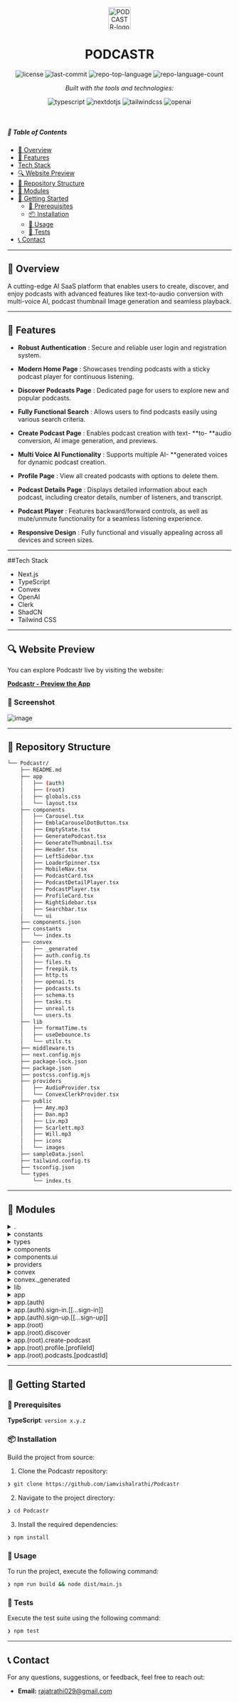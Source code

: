 <p align="center">
  <img src="https://github.com/iamvishalrathi/Podcastr/blob/main/public/icons/logo.svg" width="50" alt="PODCASTR-logo">
</p>
<p align="center">
    <h1 align="center">PODCASTR</h1>
</p>
<p align="center">
	<img src="https://img.shields.io/github/license/iamvishalrathi/Podcastr?style=flat&logo=opensourceinitiative&logoColor=white&color=0080ff" alt="license">
	<img src="https://img.shields.io/github/last-commit/iamvishalrathi/Podcastr?style=flat&logo=git&logoColor=white&color=0080ff" alt="last-commit">
	<img src="https://img.shields.io/github/languages/top/iamvishalrathi/Podcastr?style=flat&color=0080ff" alt="repo-top-language">
	<img src="https://img.shields.io/github/languages/count/iamvishalrathi/Podcastr?style=flat&color=0080ff" alt="repo-language-count">
</p>
<p align="center">
		<em>Built with the tools and technologies:</em>
</p>
<p align="center">
    <img src="https://img.shields.io/badge/-Typescript-black?style=for-the-badge&logoColor=white&logo=typescript&color=3178C6" alt="typescript" />
    <img src="https://img.shields.io/badge/-Next_._JS-black?style=for-the-badge&logoColor=white&logo=nextdotjs&color=000000" alt="nextdotjs" />
    <img src="https://img.shields.io/badge/-Tailwind_CSS-black?style=for-the-badge&logoColor=white&logo=tailwindcss&color=06B6D4" alt="tailwindcss" />
    <img src="https://img.shields.io/badge/-OpenAI-black?style=for-the-badge&logoColor=white&logo=openai&color=412991" alt="openai" />
</p>

<br>

##### 🔗 Table of Contents

- [📍 Overview](#-overview)
- [👾 Features](#-features)
- [Tech Stack](#-tech-stack)
- [🔍 Website Preview](#-website-preview)
- [📂 Repository Structure](#-repository-structure)
- [🧩 Modules](#-modules)
- [🚀 Getting Started](#-getting-started)
    - [🔖 Prerequisites](#-prerequisites)
    - [📦 Installation](#-installation)
    - [🤖 Usage](#-usage)
    - [🧪 Tests](#-tests)
- [📞 Contact](#-contact)

---

## 📍 Overview
A cutting-edge AI SaaS platform that enables users to create, discover, and enjoy podcasts with advanced features like text-to-audio conversion with multi-voice AI, podcast thumbnail Image generation and seamless playback.

---

## 👾 Features

- **Robust Authentication** : Secure and reliable user login and registration system.

- **Modern Home Page** : Showcases trending podcasts with a sticky podcast player for continuous listening.

- **Discover Podcasts Page** : Dedicated page for users to explore new and popular podcasts.

- **Fully Functional Search** : Allows users to find podcasts easily using various search criteria.

- **Create Podcast Page** : Enables podcast creation with text- **to- **audio conversion, AI image generation, and previews.

- **Multi Voice AI Functionality** : Supports multiple AI- **generated voices for dynamic podcast creation.

- **Profile Page** : View all created podcasts with options to delete them.

- **Podcast Details Page** : Displays detailed information about each podcast, including creator details, number of listeners, and transcript.

- **Podcast Player** : Features backward/forward controls, as well as mute/unmute functionality for a seamless listening experience.

- **Responsive Design** : Fully functional and visually appealing across all devices and screen sizes.

---

##Tech Stack

- Next.js
- TypeScript
- Convex
- OpenAI
- Clerk
- ShadCN
- Tailwind CSS

---

## 🔍 Website Preview

You can explore Podcastr live by visiting the website:

[**Podcastr - Preview the App**](https://podcastr-two-rho.vercel.app/)

### 📸 Screenshot
![image](https://github.com/iamvishalrathi/Podcastr/blob/main/public/sns.png)

---

## 📂 Repository Structure

```sh
└── Podcastr/
    ├── README.md
    ├── app
    │   ├── (auth)
    │   ├── (root)
    │   ├── globals.css
    │   └── layout.tsx
    ├── components
    │   ├── Carousel.tsx
    │   ├── EmblaCarouselDotButton.tsx
    │   ├── EmptyState.tsx
    │   ├── GeneratePodcast.tsx
    │   ├── GenerateThumbnail.tsx
    │   ├── Header.tsx
    │   ├── LeftSidebar.tsx
    │   ├── LoaderSpinner.tsx
    │   ├── MobileNav.tsx
    │   ├── PodcastCard.tsx
    │   ├── PodcastDetailPlayer.tsx
    │   ├── PodcastPlayer.tsx
    │   ├── ProfileCard.tsx
    │   ├── RightSidebar.tsx
    │   ├── Searchbar.tsx
    │   └── ui
    ├── components.json
    ├── constants
    │   └── index.ts
    ├── convex
    │   ├── _generated
    │   ├── auth.config.ts
    │   ├── files.ts
    │   ├── freepik.ts
    │   ├── http.ts
    │   ├── openai.ts
    │   ├── podcasts.ts
    │   ├── schema.ts
    │   ├── tasks.ts
    │   ├── unreal.ts
    │   └── users.ts
    ├── lib
    │   ├── formatTime.ts
    │   ├── useDebounce.ts
    │   └── utils.ts
    ├── middleware.ts
    ├── next.config.mjs
    ├── package-lock.json
    ├── package.json
    ├── postcss.config.mjs
    ├── providers
    │   ├── AudioProvider.tsx
    │   └── ConvexClerkProvider.tsx
    ├── public
    │   ├── Amy.mp3
    │   ├── Dan.mp3
    │   ├── Liv.mp3
    │   ├── Scarlett.mp3
    │   ├── Will.mp3
    │   ├── icons
    │   └── images
    ├── sampleData.jsonl
    ├── tailwind.config.ts
    ├── tsconfig.json
    └── types
        └── index.ts
```

---

## 🧩 Modules

<details closed><summary>.</summary>

| File | Summary |
| --- | --- |
| [middleware.ts](https://github.com/iamvishalrathi/Podcastr/blob/main/middleware.ts) | <code>❯ REPLACE-ME</code> |
| [postcss.config.mjs](https://github.com/iamvishalrathi/Podcastr/blob/main/postcss.config.mjs) | <code>❯ REPLACE-ME</code> |
| [tailwind.config.ts](https://github.com/iamvishalrathi/Podcastr/blob/main/tailwind.config.ts) | <code>❯ REPLACE-ME</code> |
| [components.json](https://github.com/iamvishalrathi/Podcastr/blob/main/components.json) | <code>❯ REPLACE-ME</code> |
| [sampleData.jsonl](https://github.com/iamvishalrathi/Podcastr/blob/main/sampleData.jsonl) | <code>❯ REPLACE-ME</code> |
| [tsconfig.json](https://github.com/iamvishalrathi/Podcastr/blob/main/tsconfig.json) | <code>❯ REPLACE-ME</code> |
| [package.json](https://github.com/iamvishalrathi/Podcastr/blob/main/package.json) | <code>❯ REPLACE-ME</code> |
| [next.config.mjs](https://github.com/iamvishalrathi/Podcastr/blob/main/next.config.mjs) | <code>❯ REPLACE-ME</code> |
| [package-lock.json](https://github.com/iamvishalrathi/Podcastr/blob/main/package-lock.json) | <code>❯ REPLACE-ME</code> |

</details>

<details closed><summary>constants</summary>

| File | Summary |
| --- | --- |
| [index.ts](https://github.com/iamvishalrathi/Podcastr/blob/main/constants/index.ts) | <code>❯ REPLACE-ME</code> |

</details>

<details closed><summary>types</summary>

| File | Summary |
| --- | --- |
| [index.ts](https://github.com/iamvishalrathi/Podcastr/blob/main/types/index.ts) | <code>❯ REPLACE-ME</code> |

</details>

<details closed><summary>components</summary>

| File | Summary |
| --- | --- |
| [GenerateThumbnail.tsx](https://github.com/iamvishalrathi/Podcastr/blob/main/components/GenerateThumbnail.tsx) | <code>❯ REPLACE-ME</code> |
| [ProfileCard.tsx](https://github.com/iamvishalrathi/Podcastr/blob/main/components/ProfileCard.tsx) | <code>❯ REPLACE-ME</code> |
| [PodcastPlayer.tsx](https://github.com/iamvishalrathi/Podcastr/blob/main/components/PodcastPlayer.tsx) | <code>❯ REPLACE-ME</code> |
| [PodcastCard.tsx](https://github.com/iamvishalrathi/Podcastr/blob/main/components/PodcastCard.tsx) | <code>❯ REPLACE-ME</code> |
| [Header.tsx](https://github.com/iamvishalrathi/Podcastr/blob/main/components/Header.tsx) | <code>❯ REPLACE-ME</code> |
| [Searchbar.tsx](https://github.com/iamvishalrathi/Podcastr/blob/main/components/Searchbar.tsx) | <code>❯ REPLACE-ME</code> |
| [Carousel.tsx](https://github.com/iamvishalrathi/Podcastr/blob/main/components/Carousel.tsx) | <code>❯ REPLACE-ME</code> |
| [RightSidebar.tsx](https://github.com/iamvishalrathi/Podcastr/blob/main/components/RightSidebar.tsx) | <code>❯ REPLACE-ME</code> |
| [MobileNav.tsx](https://github.com/iamvishalrathi/Podcastr/blob/main/components/MobileNav.tsx) | <code>❯ REPLACE-ME</code> |
| [EmptyState.tsx](https://github.com/iamvishalrathi/Podcastr/blob/main/components/EmptyState.tsx) | <code>❯ REPLACE-ME</code> |
| [EmblaCarouselDotButton.tsx](https://github.com/iamvishalrathi/Podcastr/blob/main/components/EmblaCarouselDotButton.tsx) | <code>❯ REPLACE-ME</code> |
| [LeftSidebar.tsx](https://github.com/iamvishalrathi/Podcastr/blob/main/components/LeftSidebar.tsx) | <code>❯ REPLACE-ME</code> |
| [PodcastDetailPlayer.tsx](https://github.com/iamvishalrathi/Podcastr/blob/main/components/PodcastDetailPlayer.tsx) | <code>❯ REPLACE-ME</code> |
| [GeneratePodcast.tsx](https://github.com/iamvishalrathi/Podcastr/blob/main/components/GeneratePodcast.tsx) | <code>❯ REPLACE-ME</code> |
| [LoaderSpinner.tsx](https://github.com/iamvishalrathi/Podcastr/blob/main/components/LoaderSpinner.tsx) | <code>❯ REPLACE-ME</code> |

</details>

<details closed><summary>components.ui</summary>

| File | Summary |
| --- | --- |
| [toaster.tsx](https://github.com/iamvishalrathi/Podcastr/blob/main/components/ui/toaster.tsx) | <code>❯ REPLACE-ME</code> |
| [use-toast.ts](https://github.com/iamvishalrathi/Podcastr/blob/main/components/ui/use-toast.ts) | <code>❯ REPLACE-ME</code> |
| [label.tsx](https://github.com/iamvishalrathi/Podcastr/blob/main/components/ui/label.tsx) | <code>❯ REPLACE-ME</code> |
| [textarea.tsx](https://github.com/iamvishalrathi/Podcastr/blob/main/components/ui/textarea.tsx) | <code>❯ REPLACE-ME</code> |
| [sheet.tsx](https://github.com/iamvishalrathi/Podcastr/blob/main/components/ui/sheet.tsx) | <code>❯ REPLACE-ME</code> |
| [toast.tsx](https://github.com/iamvishalrathi/Podcastr/blob/main/components/ui/toast.tsx) | <code>❯ REPLACE-ME</code> |
| [progress.tsx](https://github.com/iamvishalrathi/Podcastr/blob/main/components/ui/progress.tsx) | <code>❯ REPLACE-ME</code> |
| [select.tsx](https://github.com/iamvishalrathi/Podcastr/blob/main/components/ui/select.tsx) | <code>❯ REPLACE-ME</code> |
| [input.tsx](https://github.com/iamvishalrathi/Podcastr/blob/main/components/ui/input.tsx) | <code>❯ REPLACE-ME</code> |
| [button.tsx](https://github.com/iamvishalrathi/Podcastr/blob/main/components/ui/button.tsx) | <code>❯ REPLACE-ME</code> |
| [form.tsx](https://github.com/iamvishalrathi/Podcastr/blob/main/components/ui/form.tsx) | <code>❯ REPLACE-ME</code> |

</details>

<details closed><summary>providers</summary>

| File | Summary |
| --- | --- |
| [ConvexClerkProvider.tsx](https://github.com/iamvishalrathi/Podcastr/blob/main/providers/ConvexClerkProvider.tsx) | <code>❯ REPLACE-ME</code> |
| [AudioProvider.tsx](https://github.com/iamvishalrathi/Podcastr/blob/main/providers/AudioProvider.tsx) | <code>❯ REPLACE-ME</code> |

</details>

<details closed><summary>convex</summary>

| File | Summary |
| --- | --- |
| [podcasts.ts](https://github.com/iamvishalrathi/Podcastr/blob/main/convex/podcasts.ts) | <code>❯ REPLACE-ME</code> |
| [schema.ts](https://github.com/iamvishalrathi/Podcastr/blob/main/convex/schema.ts) | <code>❯ REPLACE-ME</code> |
| [unreal.ts](https://github.com/iamvishalrathi/Podcastr/blob/main/convex/unreal.ts) | <code>❯ REPLACE-ME</code> |
| [auth.config.ts](https://github.com/iamvishalrathi/Podcastr/blob/main/convex/auth.config.ts) | <code>❯ REPLACE-ME</code> |
| [users.ts](https://github.com/iamvishalrathi/Podcastr/blob/main/convex/users.ts) | <code>❯ REPLACE-ME</code> |
| [freepik.ts](https://github.com/iamvishalrathi/Podcastr/blob/main/convex/freepik.ts) | <code>❯ REPLACE-ME</code> |
| [http.ts](https://github.com/iamvishalrathi/Podcastr/blob/main/convex/http.ts) | <code>❯ REPLACE-ME</code> |
| [files.ts](https://github.com/iamvishalrathi/Podcastr/blob/main/convex/files.ts) | <code>❯ REPLACE-ME</code> |
| [openai.ts](https://github.com/iamvishalrathi/Podcastr/blob/main/convex/openai.ts) | <code>❯ REPLACE-ME</code> |
| [tasks.ts](https://github.com/iamvishalrathi/Podcastr/blob/main/convex/tasks.ts) | <code>❯ REPLACE-ME</code> |

</details>

<details closed><summary>convex._generated</summary>

| File | Summary |
| --- | --- |
| [api.js](https://github.com/iamvishalrathi/Podcastr/blob/main/convex/_generated/api.js) | <code>❯ REPLACE-ME</code> |
| [dataModel.d.ts](https://github.com/iamvishalrathi/Podcastr/blob/main/convex/_generated/dataModel.d.ts) | <code>❯ REPLACE-ME</code> |
| [server.js](https://github.com/iamvishalrathi/Podcastr/blob/main/convex/_generated/server.js) | <code>❯ REPLACE-ME</code> |
| [api.d.ts](https://github.com/iamvishalrathi/Podcastr/blob/main/convex/_generated/api.d.ts) | <code>❯ REPLACE-ME</code> |
| [server.d.ts](https://github.com/iamvishalrathi/Podcastr/blob/main/convex/_generated/server.d.ts) | <code>❯ REPLACE-ME</code> |

</details>

<details closed><summary>lib</summary>

| File | Summary |
| --- | --- |
| [utils.ts](https://github.com/iamvishalrathi/Podcastr/blob/main/lib/utils.ts) | <code>❯ REPLACE-ME</code> |
| [formatTime.ts](https://github.com/iamvishalrathi/Podcastr/blob/main/lib/formatTime.ts) | <code>❯ REPLACE-ME</code> |
| [useDebounce.ts](https://github.com/iamvishalrathi/Podcastr/blob/main/lib/useDebounce.ts) | <code>❯ REPLACE-ME</code> |

</details>

<details closed><summary>app</summary>

| File | Summary |
| --- | --- |
| [globals.css](https://github.com/iamvishalrathi/Podcastr/blob/main/app/globals.css) | <code>❯ REPLACE-ME</code> |
| [layout.tsx](https://github.com/iamvishalrathi/Podcastr/blob/main/app/layout.tsx) | <code>❯ REPLACE-ME</code> |

</details>

<details closed><summary>app.(auth)</summary>

| File | Summary |
| --- | --- |
| [layout.tsx](https://github.com/iamvishalrathi/Podcastr/blob/main/app/(auth)/layout.tsx) | <code>❯ REPLACE-ME</code> |

</details>

<details closed><summary>app.(auth).sign-in.[[...sign-in]]</summary>

| File | Summary |
| --- | --- |
| [page.tsx](https://github.com/iamvishalrathi/Podcastr/blob/main/app/(auth)/sign-in/[[...sign-in]]/page.tsx) | <code>❯ REPLACE-ME</code> |

</details>

<details closed><summary>app.(auth).sign-up.[[...sign-up]]</summary>

| File | Summary |
| --- | --- |
| [page.tsx](https://github.com/iamvishalrathi/Podcastr/blob/main/app/(auth)/sign-up/[[...sign-up]]/page.tsx) | <code>❯ REPLACE-ME</code> |

</details>

<details closed><summary>app.(root)</summary>

| File | Summary |
| --- | --- |
| [page.tsx](https://github.com/iamvishalrathi/Podcastr/blob/main/app/(root)/page.tsx) | <code>❯ REPLACE-ME</code> |
| [layout.tsx](https://github.com/iamvishalrathi/Podcastr/blob/main/app/(root)/layout.tsx) | <code>❯ REPLACE-ME</code> |

</details>

<details closed><summary>app.(root).discover</summary>

| File | Summary |
| --- | --- |
| [page.tsx](https://github.com/iamvishalrathi/Podcastr/blob/main/app/(root)/discover/page.tsx) | <code>❯ REPLACE-ME</code> |

</details>

<details closed><summary>app.(root).create-podcast</summary>

| File | Summary |
| --- | --- |
| [page.tsx](https://github.com/iamvishalrathi/Podcastr/blob/main/app/(root)/create-podcast/page.tsx) | <code>❯ REPLACE-ME</code> |

</details>

<details closed><summary>app.(root).profile.[profileId]</summary>

| File | Summary |
| --- | --- |
| [page.tsx](https://github.com/iamvishalrathi/Podcastr/blob/main/app/(root)/profile/[profileId]/page.tsx) | <code>❯ REPLACE-ME</code> |

</details>

<details closed><summary>app.(root).podcasts.[podcastId]</summary>

| File | Summary |
| --- | --- |
| [page.tsx](https://github.com/iamvishalrathi/Podcastr/blob/main/app/(root)/podcasts/[podcastId]/page.tsx) | <code>❯ REPLACE-ME</code> |

</details>

---

## 🚀 Getting Started

### 🔖 Prerequisites

**TypeScript**: `version x.y.z`

### 📦 Installation

Build the project from source:

1. Clone the Podcastr repository:
```sh
❯ git clone https://github.com/iamvishalrathi/Podcastr
```

2. Navigate to the project directory:
```sh
❯ cd Podcastr
```

3. Install the required dependencies:
```sh
❯ npm install
```

### 🤖 Usage

To run the project, execute the following command:

```sh
❯ npm run build && node dist/main.js
```

### 🧪 Tests

Execute the test suite using the following command:

```sh
❯ npm test
```

---

## **📞 Contact**
For any questions, suggestions, or feedback, feel free to reach out:
- **Email:** [rajatrathi029@gmail.com](mailto:rajatrathi029@gmail.com)
